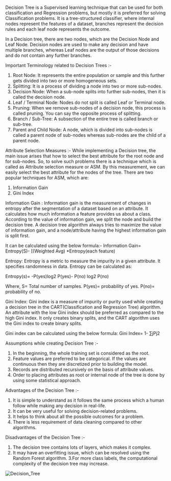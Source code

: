 Decision Tree is a Supervised learning technique that can be used for both classification and Regression problems, but mostly it is preferred for solving Classification problems. It is a tree-structured classifier, where internal nodes represent the features of a dataset, branches represent the decision rules and each leaf node represents the outcome.

In a Decision tree, there are two nodes, which are the Decision Node and Leaf Node. Decision nodes are used to make any decision and have multiple branches, whereas Leaf nodes are the output of those decisions and do not contain any further branches.

Important Terminology related to Decision Trees :-

1. Root Node: It represents the entire population or sample and this further gets divided into two or more homogeneous sets.
2. Splitting: It is a process of dividing a node into two or more sub-nodes.
3. Decision Node: When a sub-node splits into further sub-nodes, then it is called the decision node.
4. Leaf / Terminal Node: Nodes do not split is called Leaf or Terminal node.
5. Pruning: When we remove sub-nodes of a decision node, this process is called pruning. You can say the opposite process of splitting.
6. Branch / Sub-Tree: A subsection of the entire tree is called branch or sub-tree.
7. Parent and Child Node: A node, which is divided into sub-nodes is called a parent node of sub-nodes whereas sub-nodes are the child of a parent node.

Attribute Selection Measures :-
While implementing a Decision tree, the main issue arises that how to select the best attribute for the root node and for sub-nodes. So, to solve such problems there is a technique which is called as Attribute selection measure or ASM. By this measurement, we can easily select the best attribute for the nodes of the tree. There are two popular techniques for ASM, which are:

1. Information Gain
2. Gini Index

Information Gain : 
Information gain is the measurement of changes in entropy after the segmentation of a dataset based on an attribute.
It calculates how much information a feature provides us about a class.
According to the value of information gain, we split the node and build the decision tree.
A decision tree algorithm always tries to maximize the value of information gain, and a node/attribute having the highest information gain is split first. 

It can be calculated using the below formula:-
Information Gain= Entropy(S)- [(Weighted Avg) *Entropy(each feature)  

Entropy: Entropy is a metric to measure the impurity in a given attribute. It specifies randomness in data. Entropy can be calculated as:

Entropy(s)= -P(yes)log2 P(yes)- P(no) log2 P(no)

Where,
S= Total number of samples.
P(yes)= probability of yes.
P(no)= probability of no.

Gini Index:
Gini index is a measure of impurity or purity used while creating a decision tree in the CART(Classification and Regression Tree) algorithm.
An attribute with the low Gini index should be preferred as compared to the high Gini index.
It only creates binary splits, and the CART algorithm uses the Gini index to create binary splits.

Gini index can be calculated using the below formula:
Gini Index= 1- ∑jPj2

Assumptions while creating Decision Tree :-
1. In the beginning, the whole training set is considered as the root.
2. Feature values are preferred to be categorical. If the values are continuous then they are discretized prior to building the model.
3. Records are distributed recursively on the basis of attribute values.
4. Order to placing attributes as root or internal node of the tree is done by using some statistical approach.

Advantages of the Decision Tree :-
1. It is simple to understand as it follows the same process which a human follow while making any decision in real-life.
2. It can be very useful for solving decision-related problems.
3. It helps to think about all the possible outcomes for a problem.
4. There is less requirement of data cleaning compared to other algorithms.

Disadvantages of the Decision Tree :-
1. The decision tree contains lots of layers, which makes it complex.
2. It may have an overfitting issue, which can be resolved using the Random Forest algorithm.
3.For more class labels, the computational complexity of the decision tree may increase.


![Decision_Tree](https://user-images.githubusercontent.com/74071196/211382439-6c97e057-fb41-4ced-ba7f-ae0be2374f80.png)
